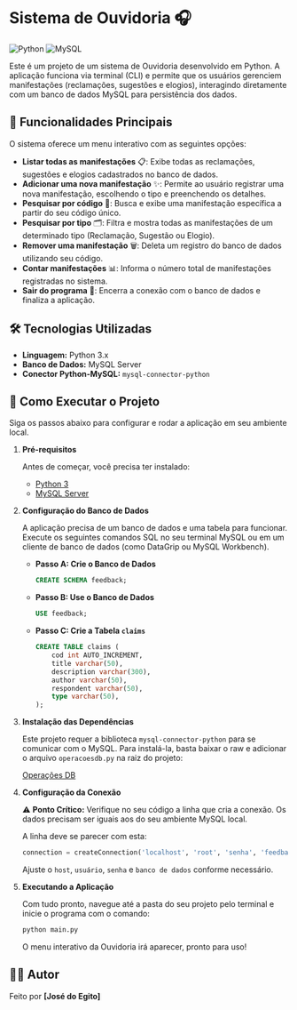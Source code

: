 # Sistema de Ouvidoria 🎧

![Python](https://img.shields.io/badge/Python-3776AB?style=for-the-badge&logo=python&logoColor=white)
![MySQL](https://img.shields.io/badge/MySQL-4479A1?style=for-the-badge&logo=mysql&logoColor=white)

Este é um projeto de um sistema de Ouvidoria desenvolvido em Python. A aplicação funciona via terminal (CLI) e permite que os usuários gerenciem manifestações (reclamações, sugestões e elogios), interagindo diretamente com um banco de dados MySQL para persistência dos dados.

## 🌟 Funcionalidades Principais

O sistema oferece um menu interativo com as seguintes opções:

* **Listar todas as manifestações** 📋: Exibe todas as reclamações, sugestões e elogios cadastrados no banco de dados.
* **Adicionar uma nova manifestação** ✨: Permite ao usuário registrar uma nova manifestação, escolhendo o tipo e preenchendo os detalhes.
* **Pesquisar por código** 🔎: Busca e exibe uma manifestação específica a partir do seu código único.
* **Pesquisar por tipo** 🗂️: Filtra e mostra todas as manifestações de um determinado tipo (Reclamação, Sugestão ou Elogio).
* **Remover uma manifestação** 🗑️: Deleta um registro do banco de dados utilizando seu código.
* **Contar manifestações** 📊: Informa o número total de manifestações registradas no sistema.
* **Sair do programa** 🚪: Encerra a conexão com o banco de dados e finaliza a aplicação.

## 🛠️ Tecnologias Utilizadas

* **Linguagem:** Python 3.x
* **Banco de Dados:** MySQL Server
* **Conector Python-MySQL:** `mysql-connector-python`

## 🚀 Como Executar o Projeto

Siga os passos abaixo para configurar e rodar a aplicação em seu ambiente local.

1.  **Pré-requisitos**

    Antes de começar, você precisa ter instalado:
    * [Python 3](https://www.python.org/downloads/)
    * [MySQL Server](https://dev.mysql.com/downloads/mysql/)

2.  **Configuração do Banco de Dados**

    A aplicação precisa de um banco de dados e uma tabela para funcionar. Execute os seguintes comandos SQL no seu terminal MySQL ou em um cliente de banco de dados (como DataGrip ou MySQL Workbench).

    * **Passo A: Crie o Banco de Dados**
        ```sql
        CREATE SCHEMA feedback;
        ```
    * **Passo B: Use o Banco de Dados**
        ```sql
        USE feedback;
        ```
    * **Passo C: Crie a Tabela `claims`**
        ```sql
        CREATE TABLE claims (
            cod int AUTO_INCREMENT,
            title varchar(50),
            description varchar(300),
            author varchar(50),
            respondent varchar(50),
            type varchar(50),
        );
        ```

3.  **Instalação das Dependências**

    Este projeto requer a biblioteca `mysql-connector-python` para se comunicar com o MySQL. Para instalá-la, basta baixar o raw e adicionar o arquivo `operacoesdb.py` na raiz do projeto:
    
    [Operações DB](https://github.com/daniel-abella/operacoesbd/blob/main/operacoesbd.py)
    

4.  **Configuração da Conexão**

    ⚠️ **Ponto Crítico:** Verifique no seu código a linha que cria a conexão. Os dados precisam ser iguais aos do seu ambiente MySQL local.

    A linha deve se parecer com esta:
    ```python
    connection = createConnection('localhost', 'root', 'senha', 'feedback')
    ```
    Ajuste o `host`, `usuário`, `senha` e `banco de dados` conforme necessário.

5.  **Executando a Aplicação**

    Com tudo pronto, navegue até a pasta do seu projeto pelo terminal e inicie o programa com o comando:
    ```bash
    python main.py
    ```
    O menu interativo da Ouvidoria irá aparecer, pronto para uso!

## 👨‍💻 Autor

Feito por **[José do Egito]**
